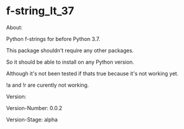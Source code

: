 # f-string_lt_37

About: 

Python f-strings for before Python 3.7.

This package shouldn't require any other packages.

So it should be able to install on any Python version.

Although it's not been tested if thats true because it's not working yet.

!a and !r are curently not working.

Version: 

Version-Number: 0.0.2

Version-Stage: alpha

